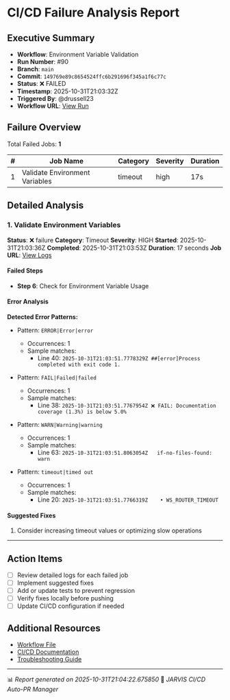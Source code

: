 # CI/CD Failure Analysis Report

## Executive Summary

- **Workflow**: Environment Variable Validation
- **Run Number**: #90
- **Branch**: `main`
- **Commit**: `149769e89c8654524ffc6b291696f345a1f6c77c`
- **Status**: ❌ FAILED
- **Timestamp**: 2025-10-31T21:03:32Z
- **Triggered By**: @drussell23
- **Workflow URL**: [View Run](https://github.com/drussell23/JARVIS-AI/actions/runs/18985142882)

## Failure Overview

Total Failed Jobs: **1**

| # | Job Name | Category | Severity | Duration |
|---|----------|----------|----------|----------|
| 1 | Validate Environment Variables | timeout | high | 17s |

## Detailed Analysis

### 1. Validate Environment Variables

**Status**: ❌ failure
**Category**: Timeout
**Severity**: HIGH
**Started**: 2025-10-31T21:03:36Z
**Completed**: 2025-10-31T21:03:53Z
**Duration**: 17 seconds
**Job URL**: [View Logs](https://github.com/drussell23/JARVIS-AI/actions/runs/18985142882/job/54227004092)

#### Failed Steps

- **Step 6**: Check for Environment Variable Usage

#### Error Analysis

**Detected Error Patterns:**

- Pattern: `ERROR|Error|error`
  - Occurrences: 1
  - Sample matches:
    - Line 40: `2025-10-31T21:03:51.7778329Z ##[error]Process completed with exit code 1.`

- Pattern: `FAIL|Failed|failed`
  - Occurrences: 1
  - Sample matches:
    - Line 38: `2025-10-31T21:03:51.7767954Z ❌ FAIL: Documentation coverage (1.3%) is below 5.0%`

- Pattern: `WARN|Warning|warning`
  - Occurrences: 1
  - Sample matches:
    - Line 63: `2025-10-31T21:03:51.8063054Z   if-no-files-found: warn`

- Pattern: `timeout|timed out`
  - Occurrences: 1
  - Sample matches:
    - Line 20: `2025-10-31T21:03:51.7766319Z    • WS_ROUTER_TIMEOUT`

#### Suggested Fixes

1. Consider increasing timeout values or optimizing slow operations

---

## Action Items

- [ ] Review detailed logs for each failed job
- [ ] Implement suggested fixes
- [ ] Add or update tests to prevent regression
- [ ] Verify fixes locally before pushing
- [ ] Update CI/CD configuration if needed

## Additional Resources

- [Workflow File](.github/workflows/)
- [CI/CD Documentation](../../docs/ci-cd/)
- [Troubleshooting Guide](../../docs/troubleshooting/)

---

📊 *Report generated on 2025-10-31T21:04:22.675850*
🤖 *JARVIS CI/CD Auto-PR Manager*
